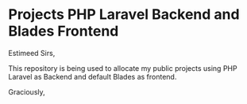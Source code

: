 # Projects PHP Laravel Backend and Blades Frontend

Estimeed Sirs,

This repository is being used to allocate my public projects using PHP Laravel as Backend and default Blades as frontend.

Graciously,
